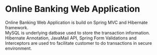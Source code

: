 # Online Banking Web Application
Online Banking Web Application is build on Spring MVC and Hibernate framework.<br>
MySQL is underlying datbase used to store the transaction information. <br>
Hibernate Annotation, JavaMail API, Spring Form Validations and Interceptors are used tro facilitate customer to do transactions in secure environment. <br>
